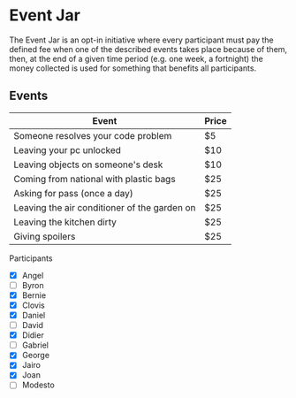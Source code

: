 # Event Jar

The Event Jar is an opt-in initiative where every participant must pay the defined fee when one of the described events takes place because of them, then, at the end of a given time period (e.g. one week, a fortnight) the money collected is used for something that benefits all participants.

## Events

| Event                                                | Price |
| ---------------------------------------------------- | ----- |
| Someone resolves your code problem                   | $5    |
| Leaving your pc unlocked                             | $10   |
| Leaving objects on someone's desk                    | $10   |
| Coming from national with plastic bags               | $25   |
| Asking for pass (once a day)                         | $25   |
| Leaving the air conditioner of the garden on         | $25   |
| Leaving the kitchen dirty                            | $25   |
| Giving spoilers                                      | $25   |


Participants
- [x] Angel
- [ ] Byron
- [x] Bernie
- [x] Clovis
- [x] Daniel
- [ ] David
- [x] Didier
- [ ] Gabriel
- [x] George
- [x] Jairo
- [x] Joan
- [ ] Modesto
